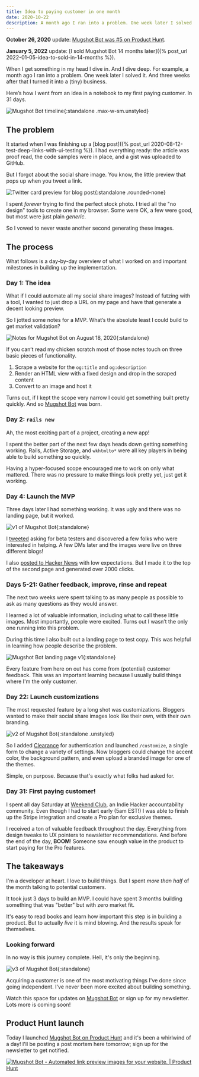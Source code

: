 ```yaml
---
title: Idea to paying customer in one month
date: 2020-10-22
description: A month ago I ran into a problem. One week later I solved it. And three weeks after that I turned it into a (tiny) business.
---
```


**October 26, 2020** update: [Mugshot Bot was #5 on Product Hunt](https://www.producthunt.com/posts/mugshot-bot).

**January 5, 2022** update: [I sold Mugshot Bot 14 months later]({% post_url 2022-01-05-idea-to-sold-in-14-months %}).

When I get something in my head I dive in. And I dive deep. For example, a month ago I ran into a problem. One week later I solved it. And three weeks after that I turned it into a (tiny) business.

Here’s how I went from an idea in a notebook to my first paying customer. In 31 days.

![Mugshot Bot timeline](/assets/images/idea-to-paying-customer/mugshotbot-timeline.png){:standalone .max-w-sm.unstyled}

## The problem

It started when I was finishing up a [blog post]({% post_url 2020-08-12-test-deep-links-with-ui-testing %}). I had everything ready: the article was proof read, the code samples were in place, and a gist was uploaded to GitHub.

But I forgot about the social share image. You know, the little preview that pops up when you tweet a link.

![Twitter card preview for blog post](/assets/images/idea-to-paying-customer/twitter-card.png){:standalone .rounded-none}

I spent *forever* trying to find the perfect stock photo. I tried all the "no design" tools to create one in my browser. Some were OK, a few were good, but most were just plain *generic*.

So I vowed to never waste another second generating these images.

## The process

What follows is a day-by-day overview of what I worked on and important milestones in building up the implementation.

### Day 1: The idea

What if I could automate all my social share images? Instead of futzing with a tool, I wanted to just drop a URL on my page and have that generate a decent looking preview.

So I jotted some notes for a MVP. What’s the absolute least I could build to get market validation?

![Notes for Mugshot Bot on August 18, 2020](/assets/images/idea-to-paying-customer/notebook.jpeg){:standalone}

If you can’t read my chicken scratch most of those notes touch on three basic pieces of functionality.
1. Scrape a website for the `og:title` and `og:description`
2. Render an HTML view with a fixed design and drop in the scraped content
3. Convert to an image and host it

Turns out, if I kept the scope very narrow I could get something built pretty quickly. And so [Mugshot Bot](https://www.mugshotbot.com?utm_source=masilotti.com) was born.

### Day 2: `rails new`

Ah, the most exciting part of a project, creating a new app!

I spent the better part of the next few days heads down getting something working. Rails, Active Storage, and `wkhtmlto*` were all key players in being able to build something so quickly.

Having a hyper-focused scope encouraged me to work on only what mattered. There was no pressure to make things look pretty yet, just get it working.

### Day 4: Launch the MVP

Three days later I had something working. It was ugly and there was no landing page, but it worked.

![v1 of Mugshot Bot](/assets/images/idea-to-paying-customer/mugshot-bot-v1.jpeg){:standalone}

I [tweeted](https://twitter.com/joemasilotti/status/1296089448942379008) asking for beta testers and discovered a few folks who were interested in helping. A few DMs later and the images were live on three different blogs!

I also [posted to Hacker News](https://news.ycombinator.com/item?id=24335060) with low expectations. But I made it to the top of the second page and generated over 2000 clicks.

### Days 5-21: Gather feedback, improve, rinse and repeat

The next two weeks were spent talking to as many people as possible to ask as many questions as they would answer.

I learned a lot of valuable information, including what to call these little images. Most importantly, people were excited. Turns out I wasn’t the only one running into this problem.

During this time I also built out a landing page to test copy. This was helpful in learning how people describe the problem.

![Mugshot Bot landing page v1](/assets/images/idea-to-paying-customer/mugshot-bot-landing.jpeg){:standalone}

Every feature from here on out has come from (potential) customer feedback. This was an important learning because I usually build things where I'm the only customer.

### Day 22: Launch customizations

The most requested feature by a long shot was customizations. Bloggers wanted to make their social share images look like their own, with their own branding.

![v2 of Mugshot Bot](/assets/images/idea-to-paying-customer/mugshot-bot-v2.png){:standalone .unstyled}

So I added [Clearance](https://github.com/thoughtbot/clearance) for authentication and launched `/customize`, a single form to change a variety of settings. Now bloggers could change the accent color, the background pattern, and even upload a branded image for one of the themes.

Simple, on purpose. Because that's exactly what folks had asked for.

### Day 31: First paying customer!

I spent all day Saturday at [Weekend Club](https://www.weekendclub.co?utm_source=masilotti.com), an Indie Hacker accountability community. Even though I had to start early (5am EST!) I was able to finish up the Stripe integration and create a Pro plan for exclusive themes.

I received a ton of valuable feedback throughout the day. Everything from design tweaks to UX pointers to newsletter recommendations. And before the end of the day, **BOOM**! Someone saw enough value in the product to start paying for the Pro features.

## The takeaways

I'm a developer at heart. I love to build things. But I spent *more than half* of the month talking to potential customers.

It took just 3 days to build an MVP. I could have spent 3 months building something that was "better" but with zero market fit.

It's easy to read books and learn how important this step is in building a product. But to actually *live* it is mind blowing. And the results speak for themselves.

### Looking forward

In no way is this journey complete. Hell, it's only the beginning.

![v3 of Mugshot Bot](/assets/images/idea-to-paying-customer/mugshot-bot-v3.jpg){:standalone}

Acquiring a customer is one of the most motivating things I've done since going independent. I've never been more excited about building something.

Watch this space for updates on [Mugshot Bot](https://www.mugshotbot.com?utm_source=masilotti.com) or sign up for my newsletter. Lots more is coming soon!

## Product Hunt launch

Today I launched [Mugshot Bot on Product Hunt](https://www.producthunt.com/posts/mugshot-bot) and it's been a whirlwind of a day! I'll be posting a post mortem here tomorrow; sign up for the newsletter to get notified.

<a href="https://www.producthunt.com/posts/mugshot-bot?utm_source=badge-top-post-badge&utm_medium=badge&utm_souce=badge-mugshot-bot" target="_blank">
  <img src="https://api.producthunt.com/widgets/embed-image/v1/top-post-badge.svg?post_id=271792&theme=light&period=daily" alt="Mugshot Bot - Automated link preview images for your website. | Product Hunt" class="rounded-none">
</a>
